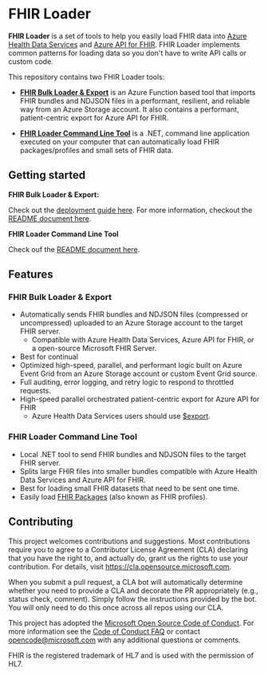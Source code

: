# FHIR Loader

<p>
<b>FHIR Loader</b> is a set of tools to help you easily load FHIR data into <a href="https://learn.microsoft.com/azure/healthcare-apis/healthcare-apis-overview">Azure Health Data Services</a> and <a href = "https://learn.microsoft.com/azure/healthcare-apis/azure-api-for-fhir/">Azure API for FHIR</a>. FHIR Loader implements common patterns for loading data so you don't have to write API calls or custom code.
</p>

This repository contains two FHIR Loader tools:

- **[FHIR Bulk Loader & Export](/src/FhirLoader.BulkImport/README.md)** is an Azure Function based tool that imports FHIR bundles and NDJSON files in a performant, resilient, and reliable way from an Azure Storage account. It also contains a performant, patient-centric export for Azure API for FHIR.

- **[FHIR Loader Command Line Tool](/src/FhirLoader.CommandLineTool/README.md)** is a .NET, command line application executed on your computer that can automatically load FHIR packages/profiles and small sets of FHIR data.

## Getting started

**FHIR Bulk Loader & Export:**

Check out the [deployment guide here](/docs/BulkImport/deployment.md). For more information, checkout the [README document here](/src/FhirLoader.BulkImport/README.md).

**FHIR Loader Command Line Tool** 

Check ouf the [README document here](/src/FhirLoader.CommandLineTool/README.md).

## Features

### FHIR Bulk Loader & Export

- Automatically sends FHIR bundles and NDJSON files (compressed or uncompressed) uploaded to an Azure Storage account to the target FHIR server.
    - Compatible with Azure Health Data Services, Azure API for FHIR, or a open-source Microsoft FHIR Server.
- Best for continual
- Optimized high-speed, parallel, and performant logic built on Azure Event Grid from an Azure Storage account or custom Event Grid source.
- Full auditing, error logging, and retry logic to respond to throttled requests.
- High-speed parallel orchestrated patient-centric export for Azure API for FHIR
  - Azure Health Data Services users should use [$export](https://learn.microsoft.com/azure/healthcare-apis/fhir/export-data).

### FHIR Loader Command Line Tool

- Local .NET tool to send FHIR bundles and NDJSON files to the target FHIR server.
- Splits large FHIR files into smaller bundles compatible with Azure Health Data Services and Azure API for FHIR.
- Best for loading small FHIR datasets that need to be sent one time.
- Easily load [FHIR Packages](https://registry.fhir.org/learn) (also known as FHIR profiles).

## Contributing

This project welcomes contributions and suggestions.  Most contributions require you to agree to a
Contributor License Agreement (CLA) declaring that you have the right to, and actually do, grant us
the rights to use your contribution. For details, visit https://cla.opensource.microsoft.com.

When you submit a pull request, a CLA bot will automatically determine whether you need to provide
a CLA and decorate the PR appropriately (e.g., status check, comment). Simply follow the instructions
provided by the bot. You will only need to do this once across all repos using our CLA.

This project has adopted the [Microsoft Open Source Code of Conduct](https://opensource.microsoft.com/codeofconduct/).
For more information see the [Code of Conduct FAQ](https://opensource.microsoft.com/codeofconduct/faq/) or
contact [opencode@microsoft.com](mailto:opencode@microsoft.com) with any additional questions or comments.

FHIR is the registered trademark of HL7 and is used with the permission of HL7.
